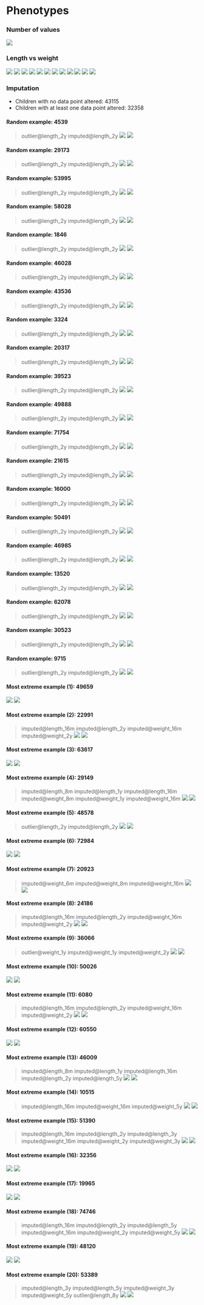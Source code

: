 # Phenotypes
### Number of values
![](plots/n.png)
### Length vs weight
![](plots/length_weight_1.png)
![](plots/length_weight_2.png)
![](plots/length_weight_3.png)
![](plots/length_weight_4.png)
![](plots/length_weight_5.png)
![](plots/length_weight_6.png)
![](plots/length_weight_7.png)
![](plots/length_weight_8.png)
![](plots/length_weight_9.png)
![](plots/length_weight_10.png)
![](plots/length_weight_11.png)
![](plots/length_weight_12.png)
### Imputation
- Children with no data point altered: 43115
- Children with at least one data point altered: 32358
#### Random example: 4539
> outlier@length_2y imputed@length_2y
![](plots/4539_length.png)
![](plots/4539_weight.png)
#### Random example: 29173
> outlier@length_2y imputed@length_2y
![](plots/29173_length.png)
![](plots/29173_weight.png)
#### Random example: 53995
> outlier@length_2y imputed@length_2y
![](plots/53995_length.png)
![](plots/53995_weight.png)
#### Random example: 58028
> outlier@length_2y imputed@length_2y
![](plots/58028_length.png)
![](plots/58028_weight.png)
#### Random example: 1846
> outlier@length_2y imputed@length_2y
![](plots/1846_length.png)
![](plots/1846_weight.png)
#### Random example: 46028
> outlier@length_2y imputed@length_2y
![](plots/46028_length.png)
![](plots/46028_weight.png)
#### Random example: 43536
> outlier@length_2y imputed@length_2y
![](plots/43536_length.png)
![](plots/43536_weight.png)
#### Random example: 3324
> outlier@length_2y imputed@length_2y
![](plots/3324_length.png)
![](plots/3324_weight.png)
#### Random example: 20317
> outlier@length_2y imputed@length_2y
![](plots/20317_length.png)
![](plots/20317_weight.png)
#### Random example: 39523
> outlier@length_2y imputed@length_2y
![](plots/39523_length.png)
![](plots/39523_weight.png)
#### Random example: 49888
> outlier@length_2y imputed@length_2y
![](plots/49888_length.png)
![](plots/49888_weight.png)
#### Random example: 71754
> outlier@length_2y imputed@length_2y
![](plots/71754_length.png)
![](plots/71754_weight.png)
#### Random example: 21615
> outlier@length_2y imputed@length_2y
![](plots/21615_length.png)
![](plots/21615_weight.png)
#### Random example: 16000
> outlier@length_2y imputed@length_2y
![](plots/16000_length.png)
![](plots/16000_weight.png)
#### Random example: 50491
> outlier@length_2y imputed@length_2y
![](plots/50491_length.png)
![](plots/50491_weight.png)
#### Random example: 46985
> outlier@length_2y imputed@length_2y
![](plots/46985_length.png)
![](plots/46985_weight.png)
#### Random example: 13520
> outlier@length_2y imputed@length_2y
![](plots/13520_length.png)
![](plots/13520_weight.png)
#### Random example: 62078
> outlier@length_2y imputed@length_2y
![](plots/62078_length.png)
![](plots/62078_weight.png)
#### Random example: 30523
> outlier@length_2y imputed@length_2y
![](plots/30523_length.png)
![](plots/30523_weight.png)
#### Random example: 9715
> outlier@length_2y imputed@length_2y
![](plots/9715_length.png)
![](plots/9715_weight.png)
#### Most extreme example (1): 49659
> 
![](plots/49659_length.png)
![](plots/49659_weight.png)
#### Most extreme example (2): 22991
> imputed@length_16m imputed@length_2y imputed@weight_16m imputed@weight_2y
![](plots/22991_length.png)
![](plots/22991_weight.png)
#### Most extreme example (3): 63617
> 
![](plots/63617_length.png)
![](plots/63617_weight.png)
#### Most extreme example (4): 29149
> imputed@length_8m imputed@length_1y imputed@length_16m imputed@weight_8m imputed@weight_1y imputed@weight_16m
![](plots/29149_length.png)
![](plots/29149_weight.png)
#### Most extreme example (5): 48578
> outlier@length_2y imputed@length_2y
![](plots/48578_length.png)
![](plots/48578_weight.png)
#### Most extreme example (6): 72984
> 
![](plots/72984_length.png)
![](plots/72984_weight.png)
#### Most extreme example (7): 20923
> imputed@weight_6m imputed@weight_8m imputed@weight_16m
![](plots/20923_length.png)
![](plots/20923_weight.png)
#### Most extreme example (8): 24186
> imputed@length_16m imputed@length_2y imputed@weight_16m imputed@weight_2y
![](plots/24186_length.png)
![](plots/24186_weight.png)
#### Most extreme example (9): 36066
> outlier@weight_1y imputed@weight_1y imputed@weight_2y
![](plots/36066_length.png)
![](plots/36066_weight.png)
#### Most extreme example (10): 50026
> 
![](plots/50026_length.png)
![](plots/50026_weight.png)
#### Most extreme example (11): 6080
> imputed@length_16m imputed@length_2y imputed@weight_16m imputed@weight_2y
![](plots/6080_length.png)
![](plots/6080_weight.png)
#### Most extreme example (12): 60550
> 
![](plots/60550_length.png)
![](plots/60550_weight.png)
#### Most extreme example (13): 46009
> imputed@length_8m imputed@length_1y imputed@length_16m imputed@length_2y imputed@length_5y
![](plots/46009_length.png)
![](plots/46009_weight.png)
#### Most extreme example (14): 10515
> imputed@length_16m imputed@weight_16m imputed@weight_5y
![](plots/10515_length.png)
![](plots/10515_weight.png)
#### Most extreme example (15): 51390
> imputed@length_16m imputed@length_2y imputed@length_3y imputed@weight_16m imputed@weight_2y imputed@weight_3y
![](plots/51390_length.png)
![](plots/51390_weight.png)
#### Most extreme example (16): 32356
> 
![](plots/32356_length.png)
![](plots/32356_weight.png)
#### Most extreme example (17): 19965
> 
![](plots/19965_length.png)
![](plots/19965_weight.png)
#### Most extreme example (18): 74746
> imputed@length_16m imputed@length_2y imputed@length_5y imputed@weight_16m imputed@weight_2y imputed@weight_5y
![](plots/74746_length.png)
![](plots/74746_weight.png)
#### Most extreme example (19): 48120
> 
![](plots/48120_length.png)
![](plots/48120_weight.png)
#### Most extreme example (20): 53389
> imputed@length_3y imputed@length_5y imputed@weight_3y imputed@weight_5y outlier@length_8y
![](plots/53389_length.png)
![](plots/53389_weight.png)
